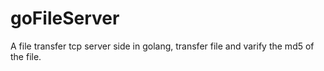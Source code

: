 goFileServer
============

A file transfer tcp server side in golang, transfer file and varify the md5 of the file.
